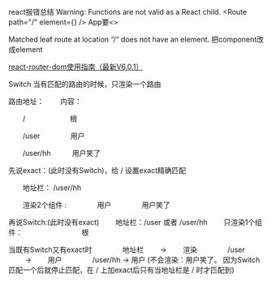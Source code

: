 react报错总结
Warning: Functions are not valid as a React child. 
<Route path="/" element={<App/>} />
App要<>

Matched leaf route at location “/“ does not have an element.
把component改成element


[react-router-dom使用指南（最新V6.0.1）](https://zhuanlan.zhihu.com/p/431389907)


Switch 当有匹配的路由的时候，只渲染一个路由

路由地址：　　 内容：

　　/　　 　　　　根

　　/user 　　　　用户

　　/user/hh　　　用户笑了

先说exact：(此时没有Switch)，给 / 设置exact精确匹配

　　地址栏： /user/hh

　　渲染2个组件 :
　　　　用户
　　　　用户笑了

再说Switch:(此时没有exact)
　　地址栏：/user 或者 /user/hh
　　只渲染1个组件：
　　　　　　　　根

当既有Switch又有exact时
　　　　地址栏　　 -> 　　渲染
　　　　/user 　　 ->　　  用户
　　　　/user/hh     ->       用户 (不会渲染：用户笑了。
因为Switch匹配一个后就停止匹配，在 / 上加exact后只有当地址栏是 / 时才匹配到)